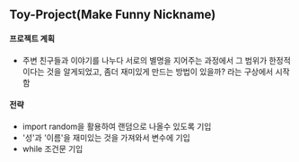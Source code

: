 ## Toy-Project(Make Funny Nickname)


#### 프로젝트 계획
- 주변 친구들과 이야기를 나누다 서로의 별명을 지어주는 과정에서 그 범위가 한정적이다는 것을 알게되었고, 좀더 재미있게 만드는 방법이 있을까? 라는 구상에서 시작함

#### 전략
- import random을 활용하여 랜덤으로 나올수 있도록 기입
- '성'과 '이름'을 재미있는 것을 가져와서 변수에 기입
- while 조건문 기입
